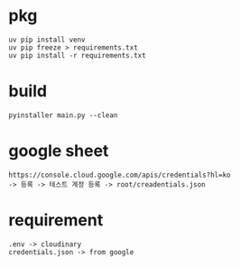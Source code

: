 # pkg

```
uv pip install venv
uv pip freeze > requirements.txt
uv pip install -r requirements.txt
```

# build

```
pyinstaller main.py --clean
```

# google sheet

```
https://console.cloud.google.com/apis/credentials?hl=ko
-> 등록 -> 테스트 계정 등록 -> root/creadentials.json
```

# requirement

```
.env -> cloudinary
credentials.json -> from google
```
